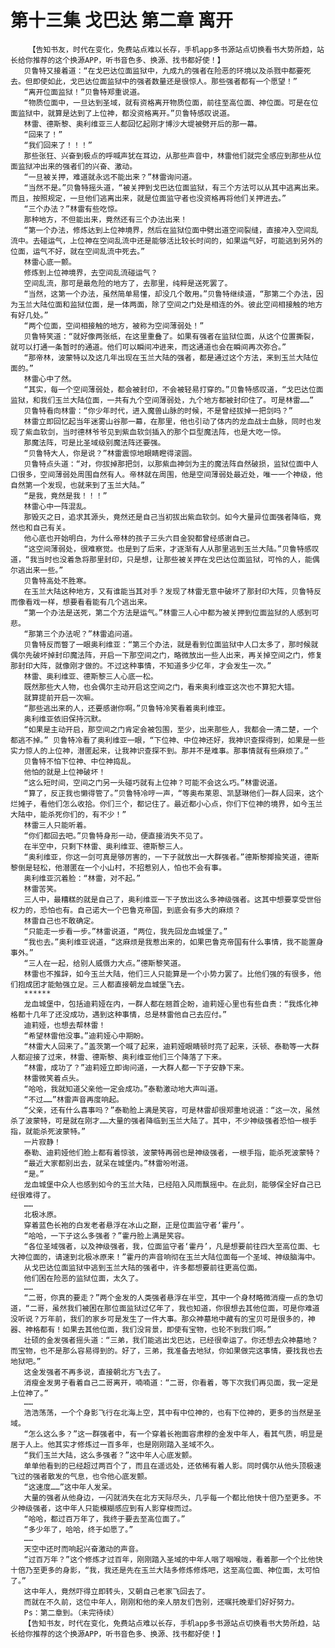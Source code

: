 # 第十三集 戈巴达 第二章 离开
        【告知书友，时代在变化，免费站点难以长存，手机app多书源站点切换看书大势所趋，站长给你推荐的这个换源APP，听书音色多、换源、找书都好使！】
       贝鲁特又接着道：“在戈巴达位面监狱中，九成九的强者在险恶的环境以及杀戮中都要死去。但即使如此，戈巴达位面监狱中的强者数量还是很惊人。那些强者都有一个愿望！”
       “离开位面监狱！”贝鲁特郑重说道。
       “物质位面中，一旦达到圣域，就有资格离开物质位面，前往至高位面、神位面。可是在位面监狱中，就算是达到了上位神，都没资格离开。”贝鲁特感叹说道。
       林雷、德斯黎、奥利维亚三人都回忆起刚才博沙大堤被劈开后的那一幕。
       “回来了！”
       “我们回来了！！！”
       那些张狂、兴奋到极点的呼喊声犹在耳边，从那些声音中，林雷他们就完全感应到那些从位面监狱冲出来的强者们的兴奋、激动。
       “一旦被关押，难道就永远不能出来？”林雷询问道。
       “当然不是。”贝鲁特摇头道，“被关押到戈巴达位面监狱，有三个方法可以从其中逃离出来。而且，按照规定，一旦他们逃离出来，就是位面监守者也没资格再将他们关押进去。”
       “三个办法？”林雷有些吃惊。
       那种地方，不但能出来，竟然还有三个办法出来！
       “第一个办法，修炼达到上位神境界，然后在监狱位面中劈出道空间裂缝，直接冲入空间乱流中。去碰运气，上位神在空间乱流中还是能够活比较长时间的，如果运气好，可能逃到另外的位面，运气不好，就在空间乱流中死去。”
       林雷心底一颤。
       修炼到上位神境界，去空间乱流碰运气？
       空间乱流，那可是最危险的地方了，去那里，纯粹是送死罢了。
       “当然，这第一个办法，虽然简单易懂，却没几个敢用。”贝鲁特继续道，“那第二个办法，因为玉兰大陆位面和监狱位面，是一体两面，除了空间之门处是相连的外。彼此空间相接触的地方有好几处。”
       “两个位面，空间相接触的地方，被称为空间薄弱处！”
       贝鲁特笑道：“就好像两张纸，在这里重叠了。如果有强者在监狱位面，从这个位置撕裂，就可以打通一条暂时的通道。他们可以瞬间冲进来，而这通道也会在瞬间再次弥合。”
       “那帝林，波蒙特以及这几年出现在玉兰大陆的强者，都是通过这个方法，来到玉兰大陆位面的。”
       林雷心中了然。
       “其实，每一个空间薄弱处，都会被封印，不会被轻易打穿的。”贝鲁特感叹道，“戈巴达位面监狱，和我们玉兰大陆位面，一共有九个空间薄弱处，九个地方都被封印住了。可是林雷……”
       贝鲁特看向林雷：“你少年时代，进入魔兽山脉的时候，不是曾经拔掉一把剑吗？”
       林雷立即回忆起当年迷雾山谷那一幕，在那里，他也引动了体内的龙血战士血脉，同时也发现了紫血软剑，当时德林爷爷见到紫血软剑插入的那个巨型魔法阵，也是大吃一惊。
       那魔法阵，可是比圣域级别魔法阵还要强。
       “贝鲁特大人，你是说？”林雷震惊地眼睛瞪得滚圆。
       贝鲁特点头道：“对，你拔掉那把剑，以那紫血神剑为主的魔法阵自然破损，监狱位面中人口很多，空间薄弱处周围自然有人。帝林就在周围，他是空间薄弱处最近处，唯一一个神级，他自然第一个发现，也就来到了玉兰大陆。”
       “是我，竟然是我！！！”
       林雷心中一阵混乱。
       那毁灭之日，追求其源头，竟然还是自己当初拔出紫血软剑。如今大量异位面强者降临，竟然也和自己有关。
       他心底也开始明白，为什么帝林的孩子三头六目金猊都曾经感谢自己。
       “这空间薄弱处，很难察觉。也是到了后来，才逐渐有人从那里逃到玉兰大陆。”贝鲁特感叹道，“我当时也没着急将那里封印，只是想，让那些被关押在戈巴达位面监狱，可怜的人，能偶尔逃出来一些。”
       贝鲁特高处不胜寒。
       在玉兰大陆这种地方，又有谁能当其对手？发现了林雷无意中破坏了那封印大阵，贝鲁特反而像看戏一样，想要看看能有几个逃出来。
       “第一个办法是送死，第二个方法是运气。”林雷三人心中都为被关押到位面监狱的人感到可悲。
       “那第三个办法呢？”林雷追问道。
       贝鲁特反而瞥了一眼奥利维亚：“第三个办法，就是看到位面监狱中人口太多了，那时候就偶尔先破坏掉封印魔法阵，开启一下那空间之门，略微放出一些人出来，再关掉空间之门，修复那封印大阵，就像刚才做的。不过这种事情，不知道多少亿年，才会发生一次。”
       林雷、奥利维亚、德斯黎三人心底一松。
       既然那些大人物，也会偶尔主动开启这空间之门，看来奥利维亚这次也不算犯大错。
       就算提前开启一次嘛。
       “那些逃出来的人，还要感谢你啊。”贝鲁特冷笑看着奥利维亚。
       奥利维亚依旧保持沉默。
       “如果是主动开启，那空间之门肯定会被包围，至少，出来那些人，我都会一清二楚，一个都逃不掉。” 贝鲁特冷看了奥利维亚一眼，“下位神、中位神还好，我神识查探得到，如果是一些实力惊人的上位神，潜匿起来，让我神识查探不到。那并不是难事。那事情就有些麻烦了。”
       贝鲁特不怕下位神、中位神捣乱。
       他怕的就是上位神破坏！
       “这么短时间，空间之门另一头碰巧就有上位神？可能不会这么巧。”林雷说道。
       “算了，反正我也懒得管了。”贝鲁特冷哼一声，“等奥布莱恩、凯瑟琳他们一群人回来，这个烂摊子，看他们怎么收拾。你们三个，都记住了。最近都小心点，你们下位神的境界，如今玉兰大陆中，能杀死你们的，有不少！”
       林雷三人只能听着。
       “你们都回去吧。”贝鲁特身形一动，便直接消失不见了。
       在半空中，只剩下林雷、奥利维亚、德斯黎三人。
       “奥利维亚，你这一剑可真是够厉害的，一下子就放出一大群强者。”德斯黎揶揄笑道，德斯黎倒是轻松，他潜匿在一个小山村，不招惹别人，怕也不会有事。
       奥利维亚沉着脸：“林雷，对不起。”
       林雷苦笑。
       三人中，最糟糕的就是自己了，奥利维亚一下子放出这么多神级强者。这其中想要享受世俗权力的，恐怕也有。自己诺大一个巴鲁克帝国，到底会有多大的麻烦？
       林雷自己也不敢确定。
       “只能走一步看一步。”林雷说道，“两位，我先回龙血城堡了。”
       “我也去。”奥利维亚说道，“这麻烦是我惹出来的，如果巴鲁克帝国有什么事情，我不能置身事外。”
       “三人在一起，给别人威慑力大点。”德斯黎笑道。
       林雷也不推辞，如今玉兰大陆，他们三人只能算是一个小势力罢了。比他们强的有很多，他们抱成团才能勉强立足。三人都直接朝龙血城堡飞去。
       ******
       龙血城堡中，包括迪莉娅在内，一群人都在翘首企盼，迪莉娅心里也有些自责：“我炼化神格都十几年了还没成功，遇到这种事情，总是林雷他自己去应付。”
       迪莉娅，也想去帮林雷！
       “希望林雷他没事。”迪莉娅心中期盼。
       “林雷大人回来了。”盖茨第一个喊了起来，迪莉娅眼睛顿时亮了起来，沃顿、泰勒等一大群人都迎接了过来，林雷、德斯黎、奥利维亚他们三个降落了下来。
       “林雷，成功了？”迪莉娅立即询问道，一大群人都一下子安静下来。
       林雷微笑着点头。
       “哈哈，我就知道父亲他一定会成功。”泰勒激动地大声叫道。
       “不过……”林雷声音再度响起。
       “父亲，还有什么喜事吗？”泰勒脸上满是笑容，可是林雷却很郑重地说道：“这一次，虽然杀了波蒙特，可是就在刚才……大量的强者降临到玉兰大陆了。其中，不少神级强者恐怕一根手指，就能杀死波蒙特。”
       一片寂静！
       泰勒、迪莉娅他们脸上都有着惊骇，波蒙特再弱也是神级强者，一根手指，能杀死波蒙特？
       “最近大家都别出去，就呆在城堡内。”林雷吩咐道。
       “是。”
       龙血城堡中众人也感到如今的玉兰大陆，已经陷入风雨飘摇中。在此刻，能够保全好自己已经很难得了。
       ……
       北极冰原。
       穿着蓝色长袍的白发老者悬浮在冰山之巅，正是位面监守者‘霍丹’。
       “哈哈，一下子这么多强者？”霍丹脸上满是笑容。
       “各位圣域强者，以及神级强者，我，位面监守者‘霍丹’，凡是想要前往四大至高位面、七大神位面的，请速到北极冰原来！”霍丹的声音响彻在玉兰大陆位面每一个圣域、神级脑海中。
       从戈巴达位面监狱中逃到玉兰大陆的强者中，许多都想要前往更高位面。
       他们困在险恶的监狱位面，太久了。
       ……
       “二哥，你真的要走？”两个金发的人类强者悬浮在半空，其中一个身材略微消瘦一点的急切道，“二哥，虽然我们被困在那位面监狱过亿年了，我也知道，你很想去其他位面，可是你难道没听说？万年前，我们的家乡可是发生了一件大事。那众神墓地中藏有的宝贝可是很多的，神器、神格都有！如果去其他位面，我们没背景，即使有宝物，也轮不到我们啊。”
       壮硕的金发强者摇头道：“三弟，我们能逃出戈巴达，已经很幸运了。你还想去众神墓地？而宝物，也不是那么容易得到的。好了，三弟，我准备去地狱，你如果做完这事情，要找我也去地狱吧。”
       这金发强者不再多说，直接朝北方飞去了。
       消瘦金发男子看着自己二哥离开，喃喃道：“二哥，你看着，等下次我们再见面，我一定是上位神了。”
       ……
       浩浩荡荡，一个个身影飞行在北海上空，其中有中位神的，也有下位神的，更多的当然是圣域。
       “怎么这么多？”这一群强者中，有一个穿着长袍面容肃穆的金发中年人，看其气质，明显是居于人上。他其实才修炼过一百多年，也是刚刚踏入圣域不久。
       “我们玉兰大陆，这么多强者？”这中年人心底发颤。
       单单他看到的已经超过两百个了，而且在遥远处，还依稀有着人影。同时偶尔从他头顶极速飞过的强者散发的气息，也令他心底发颤。
       “这速度……”这中年人发呆。
       大量的强者从他身边，一闪就消失在北方天际尽头，几乎每一个都比他快十倍乃至更多。不少神级强者，这中年人只能模糊感应到有人影穿梭而过。
       “哈哈，都过百万年了，我终于要去至高位面了。”
       “多少年了，哈哈，终于如愿了。”
       ……
       天空中还时而响起兴奋激动的声音。
       “过百万年？”这个修炼才过百年，刚刚踏入圣域的中年人咽了咽喉咙，看着那一个个比他快十倍乃至更多的身影，“我，我还是先在玉兰大陆多修炼修炼吧，这至高位面、神位面，太可怕了。”
       这中年人，竟然吓得立即转头，又朝自己老家飞回去了。
       而就在不久前，这位中年人，刚刚和他的亲人朋友们告别，还嘱托晚辈们好好努力。
       Ps：第二章到。（未完待续）
       【告知书友，时代在变化，免费站点难以长存，手机app多书源站点切换看书大势所趋，站长给你推荐的这个换源APP，听书音色多、换源、找书都好使！】